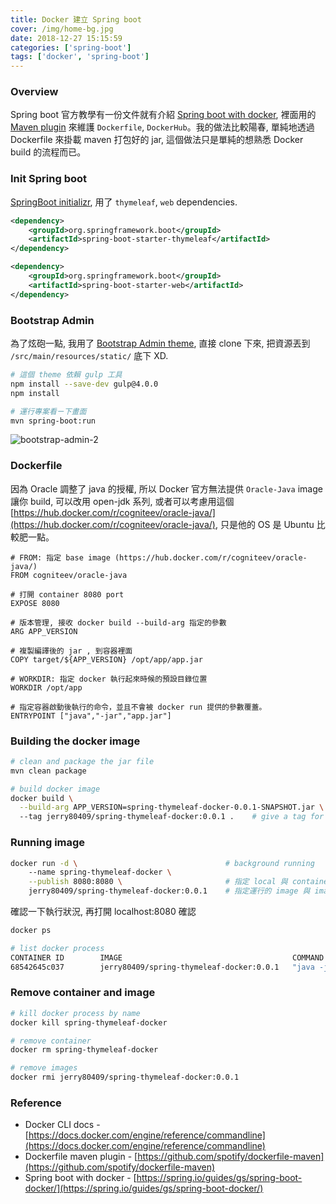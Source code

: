 ```yaml
---
title: Docker 建立 Spring boot
cover: /img/home-bg.jpg
date: 2018-12-27 15:15:59
categories: ['spring-boot']
tags: ['docker', 'spring-boot']
---
```

### Overview
Spring boot 官方教學有一份文件就有介紹 [Spring boot with docker](https://spring.io/guides/gs/spring-boot-docker/), 裡面用的 [Maven plugin](https://github.com/spotify/dockerfile-maven) 來維護 `Dockerfile`, `DockerHub`。我的做法比較陽春, 單純地透過 Dockerfile 來掛載 maven 打包好的 jar, 這個做法只是單純的想熟悉 Docker build 的流程而已。

### Init Spring boot
[SpringBoot initializr](https://start.spring.io/), 用了 `thymeleaf`, `web` dependencies.
```xml
<dependency>
	<groupId>org.springframework.boot</groupId>
	<artifactId>spring-boot-starter-thymeleaf</artifactId>
</dependency>

<dependency>
	<groupId>org.springframework.boot</groupId>
	<artifactId>spring-boot-starter-web</artifactId>
</dependency>
```

### Bootstrap Admin
為了炫砲一點, 我用了 [Bootstrap Admin theme](https://startbootstrap.com/template-overviews/sb-admin-2/), 直接 clone 下來, 把資源丟到 `/src/main/resources/static/` 底下 XD.
```bash
# 這個 theme 依賴 gulp 工具
npm install --save-dev gulp@4.0.0
npm install

# 運行專案看ㄧ下畫面
mvn spring-boot:run
```
![bootstrap-admin-2](/img/spring-boot-with-docker/bootstrap-admin-2.png)

### Dockerfile
因為 Oracle 調整了 java 的授權, 所以 Docker 官方無法提供 `Oracle-Java` image 讓你 build, 可以改用 open-jdk 系列, 或者可以考慮用這個 [https://hub.docker.com/r/cogniteev/oracle-java/](https://hub.docker.com/r/cogniteev/oracle-java/), 只是他的 OS 是 Ubuntu 比較肥一點。
```
# FROM: 指定 base image (https://hub.docker.com/r/cogniteev/oracle-java/)
FROM cogniteev/oracle-java

# 打開 container 8080 port
EXPOSE 8080

# 版本管理, 接收 docker build --build-arg 指定的參數
ARG APP_VERSION

# 複製編譯後的 jar , 到容器裡面
COPY target/${APP_VERSION} /opt/app/app.jar

# WORKDIR: 指定 docker 執行起來時候的預設目錄位置
WORKDIR /opt/app

# 指定容器啟動後執行的命令，並且不會被 docker run 提供的參數覆蓋。
ENTRYPOINT ["java","-jar","app.jar"]
```

### Building the docker image
```bash
# clean and package the jar file
mvn clean package

# build docker image
docker build \
  --build-arg APP_VERSION=spring-thymeleaf-docker-0.0.1-SNAPSHOT.jar \    # pass APP_VERSION arg for build
  --tag jerry80409/spring-thymeleaf-docker:0.0.1 .    # give a tag for this image
```

### Running image
```bash
docker run -d \                                 # background running
    --name spring-thymeleaf-docker \
    --publish 8080:8080 \                       # 指定 local 與 container port 的對應
    jerry80409/spring-thymeleaf-docker:0.0.1    # 指定運行的 image 與 image 版本
```

確認一下執行狀況, 再打開 localhost:8080 確認
```bash
docker ps

# list docker process
CONTAINER ID        IMAGE                                      COMMAND               CREATED             STATUS              PORTS                    NAMES
68542645c037        jerry80409/spring-thymeleaf-docker:0.0.1   "java -jar app.jar"   4 seconds ago       Up 3 seconds        0.0.0.0:8080->8080/tcp   spring-thymeleaf-docker

```

### Remove container and image
```bash
# kill docker process by name
docker kill spring-thymeleaf-docker

# remove container
docker rm spring-thymeleaf-docker                    

# remove images
docker rmi jerry80409/spring-thymeleaf-docker:0.0.1   
```

### Reference
* Docker CLI docs - [https://docs.docker.com/engine/reference/commandline](https://docs.docker.com/engine/reference/commandline)
* Dockerfile maven plugin - [https://github.com/spotify/dockerfile-maven](https://github.com/spotify/dockerfile-maven)
* Spring boot with docker - [https://spring.io/guides/gs/spring-boot-docker/](https://spring.io/guides/gs/spring-boot-docker/)